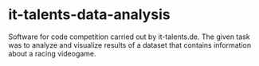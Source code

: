 # it-talents-data-analysis
Software for code competition carried out by it-talents.de. The given task was to analyze and visualize results of a dataset that contains information about a racing videogame.
